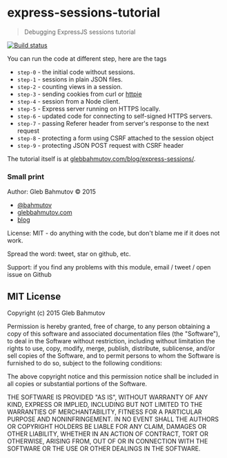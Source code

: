 # express-sessions-tutorial

> Debugging ExpressJS sessions tutorial

[![Build status][ci-image]][ci-url]

You can run the code at different step, here are the tags

* `step-0` - the initial code without sessions.
* `step-1` - sessions in plain JSON files.
* `step-2` - counting views in a session.
* `step-3` - sending cookies from curl or [httpie](https://github.com/jkbrzt/httpie)
* `step-4` - session from a Node client.
* `step-5` - Express server running on HTTPS locally.
* `step-6` - updated code for connecting to self-signed HTTPS servers.
* `step-7` - passing Referer header from server's response to the next request
* `step-8` - protecting a form using CSRF attached to the session object
* `step-9` - protecting JSON POST request with CSRF header

The tutorial itself is at [glebbahmutov.com/blog/express-sessions/](http://glebbahmutov.com/blog/express-sessions/).

### Small print

Author: Gleb Bahmutov &copy; 2015

* [@bahmutov](https://twitter.com/bahmutov)
* [glebbahmutov.com](http://glebbahmutov.com)
* [blog](http://glebbahmutov.com/blog/)

License: MIT - do anything with the code, but don't blame me if it does not work.

Spread the word: tweet, star on github, etc.

Support: if you find any problems with this module, email / tweet / open issue on Github

## MIT License

Copyright (c) 2015 Gleb Bahmutov

Permission is hereby granted, free of charge, to any person
obtaining a copy of this software and associated documentation
files (the "Software"), to deal in the Software without
restriction, including without limitation the rights to use,
copy, modify, merge, publish, distribute, sublicense, and/or sell
copies of the Software, and to permit persons to whom the
Software is furnished to do so, subject to the following
conditions:

The above copyright notice and this permission notice shall be
included in all copies or substantial portions of the Software.

THE SOFTWARE IS PROVIDED "AS IS", WITHOUT WARRANTY OF ANY KIND,
EXPRESS OR IMPLIED, INCLUDING BUT NOT LIMITED TO THE WARRANTIES
OF MERCHANTABILITY, FITNESS FOR A PARTICULAR PURPOSE AND
NONINFRINGEMENT. IN NO EVENT SHALL THE AUTHORS OR COPYRIGHT
HOLDERS BE LIABLE FOR ANY CLAIM, DAMAGES OR OTHER LIABILITY,
WHETHER IN AN ACTION OF CONTRACT, TORT OR OTHERWISE, ARISING
FROM, OUT OF OR IN CONNECTION WITH THE SOFTWARE OR THE USE OR
OTHER DEALINGS IN THE SOFTWARE.

[ci-image]: https://travis-ci.org/bahmutov/express-sessions-tutorial.svg?branch=master
[ci-url]: https://travis-ci.org/bahmutov/express-sessions-tutorial
